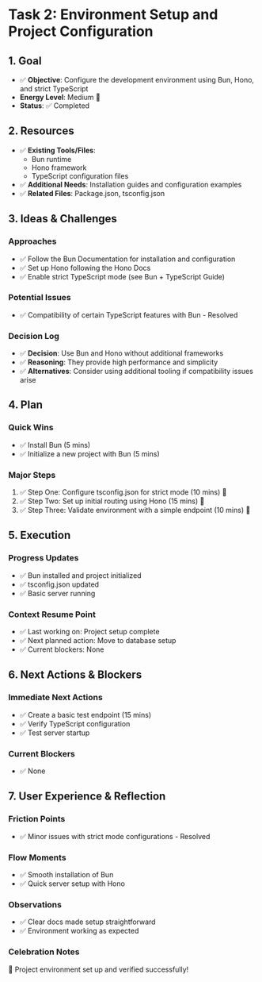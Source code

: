 # Task 2: Environment Setup and Project Configuration

## 1. Goal
- ✅ **Objective**: Configure the development environment using Bun, Hono, and strict TypeScript
- **Energy Level**: Medium 🔋
- **Status**: ✅ Completed

## 2. Resources
- ✅ **Existing Tools/Files**: 
  - Bun runtime
  - Hono framework
  - TypeScript configuration files
- ✅ **Additional Needs**: Installation guides and configuration examples
- ✅ **Related Files**: Package.json, tsconfig.json

## 3. Ideas & Challenges
### Approaches
- ✅ Follow the Bun Documentation for installation and configuration
- ✅ Set up Hono following the Hono Docs
- ✅ Enable strict TypeScript mode (see Bun + TypeScript Guide)

### Potential Issues
- ✅ Compatibility of certain TypeScript features with Bun - Resolved

### Decision Log
- ✅ **Decision**: Use Bun and Hono without additional frameworks
- ✅ **Reasoning**: They provide high performance and simplicity
- ✅ **Alternatives**: Consider using additional tooling if compatibility issues arise

## 4. Plan
### Quick Wins
- ✅ Install Bun (5 mins)
- ✅ Initialize a new project with Bun (5 mins)

### Major Steps
1. ✅ Step One: Configure tsconfig.json for strict mode (10 mins) 🎯
2. ✅ Step Two: Set up initial routing using Hono (15 mins) 🎯
3. ✅ Step Three: Validate environment with a simple endpoint (10 mins) 🎯

## 5. Execution
### Progress Updates
- ✅ Bun installed and project initialized
- ✅ tsconfig.json updated
- ✅ Basic server running

### Context Resume Point
- ✅ Last working on: Project setup complete
- ✅ Next planned action: Move to database setup
- ✅ Current blockers: None

## 6. Next Actions & Blockers
### Immediate Next Actions
- ✅ Create a basic test endpoint (15 mins)
- ✅ Verify TypeScript configuration
- ✅ Test server startup

### Current Blockers
- ✅ None

## 7. User Experience & Reflection
### Friction Points
- ✅ Minor issues with strict mode configurations - Resolved

### Flow Moments
- ✅ Smooth installation of Bun
- ✅ Quick server setup with Hono

### Observations
- ✅ Clear docs made setup straightforward
- ✅ Environment working as expected

### Celebration Notes
🎉 Project environment set up and verified successfully! 